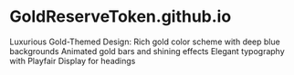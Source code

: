 # GoldReserveToken.github.io
Luxurious Gold-Themed Design:  Rich gold color scheme with deep blue backgrounds  Animated gold bars and shining effects  Elegant typography with Playfair Display for headings
